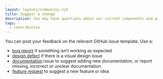 ```yaml
---
layout: layouts/community.njk
title: Suggest a change
description: You may have questions about our current components and patterns guidance, or changes you want to suggest. There might be something you feel we haven’t covered, or a different approach you’ve noticed another organisation taking, for example. 
tags:
  - contribution
---
```


You can post your feedback on the relevant GitHub issue template. Use a:

- [bug report](https://github.com/nhsuk/nhsapp-frontend/issues/new?assignees=&labels=type%3A+bug%2C+awaiting+triage&projects=&template=bug_report.yaml&title=%5BBug%5D%3A+) if something isn’t working as expected
- [design defect](https://github.com/nhsuk/nhsapp-frontend/issues/new?assignees=&labels=type%3A+bug%2C+awaiting+triage&projects=&template=design_defect.yaml&title=%5BBug%5D%3A+) if there is a visual design issue
- [documentation](https://github.com/nhsuk/nhsapp-frontend/issues/new?assignees=&labels=type%3A+documentation%2C+awaiting+triage&projects=&template=documentation.yaml&title=%5BDocumentation%5D%3A+) issue to suggest adding new documentation, or report missing, incorrect or unclear documentation
- [feature request](https://github.com/nhsuk/nhsapp-frontend/issues/new?assignees=&labels=type%3A+feature+request%2C+awaiting+triage&projects=&template=new_feature.yaml&title=%5BFeature+request%5D%3A+) to suggest a new feature or idea

